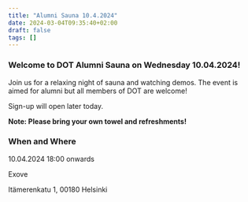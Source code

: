 ```yaml
---
title: "Alumni Sauna 10.4.2024"
date: 2024-03-04T09:35:40+02:00
draft: false
tags: []
---
```


### Welcome to DOT Alumni Sauna on Wednesday 10.04.2024!

Join us for a relaxing night of sauna and watching demos. The event is aimed for alumni but all members of DOT are welcome!

Sign-up will open later today.

**Note: Please bring your own towel and refreshments!**

### When and Where

10.04.2024 18:00 onwards

Exove

Itämerenkatu 1, 00180 Helsinki
